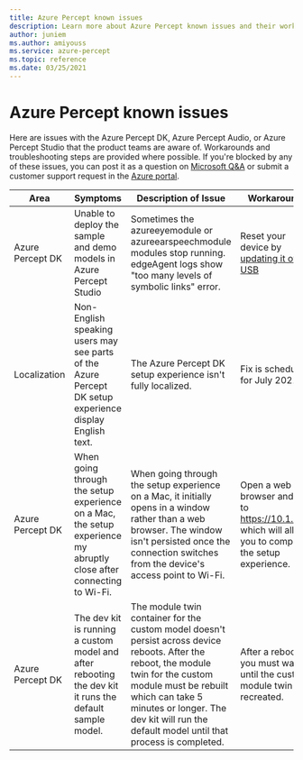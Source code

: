 ```yaml
---
title: Azure Percept known issues
description: Learn more about Azure Percept known issues and their workarounds
author: juniem
ms.author: amiyouss
ms.service: azure-percept
ms.topic: reference
ms.date: 03/25/2021
---
```


# Azure Percept known issues

Here are issues with the Azure Percept DK, Azure Percept Audio, or Azure Percept Studio that the product teams are aware of. Workarounds and troubleshooting steps are provided where possible. If you're blocked by any of these issues, you can post it as a question on [Microsoft Q&A](/answers/topics/azure-percept.html) or submit a customer support request in the [Azure portal](https://portal.azure.com/#blade/Microsoft_Azure_Support/HelpAndSupportBlade/overview). 

|Area|Symptoms|Description of Issue|Workaround|
|-------|---------|---------|---------|
| Azure Percept DK | Unable to deploy the sample and demo models in Azure Percept Studio | Sometimes the azureeyemodule or azureearspeechmodule modules stop running. edgeAgent logs show "too many levels of symbolic links" error. | Reset your device by [updating it over USB](./how-to-update-via-usb.md) |
| Localization | Non-English speaking users may see parts of the Azure Percept DK setup experience display English text. | The Azure Percept DK setup experience isn't fully localized. | Fix is scheduled for July 2021  |
| Azure Percept DK | When going through the setup experience on a Mac, the setup experience my abruptly close after connecting to Wi-Fi. | When going through the setup experience on a Mac, it initially opens in a window rather than a web browser. The window isn't persisted once the connection switches from the device's access point to Wi-Fi. | Open a web browser and go to https://10.1.1.1, which will allow you to complete the setup experience. |
| Azure Percept DK | The dev kit is running a custom model and after rebooting the dev kit it runs the default sample model. | The module twin container for the custom model doesn't persist across device reboots. After the reboot, the module twin for the custom module must be rebuilt which can take 5 minutes or longer. The dev kit will run the default model until that process is completed. | After a reboot, you must wait until the custom module twin is recreated. |